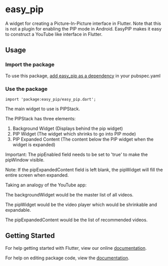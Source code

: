 # easy_pip

A widget for creating a Picture-In-Picture interface in Flutter. Note that this is not a plugin for 
enabling the PIP mode in Android. EasyPIP makes it easy to construct a YouTube like interface in 
Flutter.

## Usage

### Import the package 

To use this package, [add easy_pip as a dependency](https://pub.dartlang.org/packages/easy_pip#-installing-tab-) in your pubspec.yaml

### Use the package

    import 'package:easy_pip/easy_pip.dart';

The main widget to use is PIPStack.

The PIPStack has three elements: 

1) Background Widget (Displays behind the pip widget)
2) PIP Widget (The widget which shrinks to go into PIP mode)
3) PIP Expanded Content (The content below the PIP widget when the widget is expanded)

Important: The pipEnabled field needs to be set to 'true' to make the pipWindow visible.

Note: If the pipExpandedContent field is left blank, the pipWidget will fill the entire screen when
expanded.

Taking an analogy of the YouTube app: 

The backgroundWidget would be the master list of all videos.

The pipWidget would be the video player which would be shrinkable and expandable.

The pipExpandedContent would be the list of recommended videos.

## Getting Started

For help getting started with Flutter, view our online [documentation](https://flutter.io/).

For help on editing package code, view the [documentation](https://flutter.io/developing-packages/).
